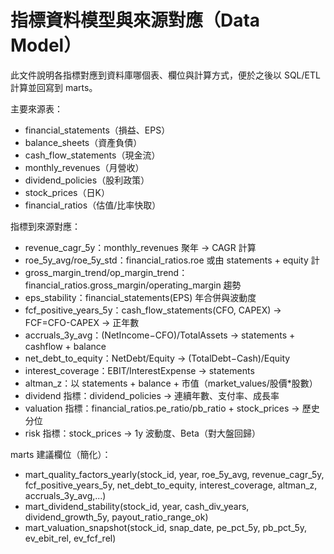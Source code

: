 # 指標資料模型與來源對應（Data Model）

此文件說明各指標對應到資料庫哪個表、欄位與計算方式，便於之後以 SQL/ETL 計算並回寫到 marts。

主要來源表：
- financial_statements（損益、EPS）
- balance_sheets（資產負債）
- cash_flow_statements（現金流）
- monthly_revenues（月營收）
- dividend_policies（股利政策）
- stock_prices（日K）
- financial_ratios（估值/比率快取）

指標到來源對應：
- revenue_cagr_5y：monthly_revenues 聚年 → CAGR 計算
- roe_5y_avg/roe_5y_std：financial_ratios.roe 或由 statements + equity 計
- gross_margin_trend/op_margin_trend：financial_ratios.gross_margin/operating_margin 趨勢
- eps_stability：financial_statements(EPS) 年合併與波動度
- fcf_positive_years_5y：cash_flow_statements(CFO, CAPEX) → FCF=CFO-CAPEX → 正年數
- accruals_3y_avg：(NetIncome−CFO)/TotalAssets → statements + cashflow + balance
- net_debt_to_equity：NetDebt/Equity → (TotalDebt−Cash)/Equity
- interest_coverage：EBIT/InterestExpense → statements
- altman_z：以 statements + balance + 市值（market_values/股價*股數）
- dividend 指標：dividend_policies → 連續年數、支付率、成長率
- valuation 指標：financial_ratios.pe_ratio/pb_ratio + stock_prices → 歷史分位
- risk 指標：stock_prices → 1y 波動度、Beta（對大盤回歸）

marts 建議欄位（簡化）：
- mart_quality_factors_yearly(stock_id, year, roe_5y_avg, revenue_cagr_5y, fcf_positive_years_5y, net_debt_to_equity, interest_coverage, altman_z, accruals_3y_avg,...)
- mart_dividend_stability(stock_id, year, cash_div_years, dividend_growth_5y, payout_ratio_range_ok)
- mart_valuation_snapshot(stock_id, snap_date, pe_pct_5y, pb_pct_5y, ev_ebit_rel, ev_fcf_rel)

